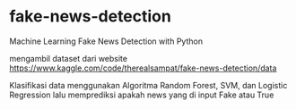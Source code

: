 # fake-news-detection

Machine Learning Fake News Detection with Python

mengambil dataset dari website https://www.kaggle.com/code/therealsampat/fake-news-detection/data

Klasifikasi data menggunakan Algoritma Random Forest, SVM, dan Logistic Regression lalu memprediksi apakah news yang di input Fake atau True
